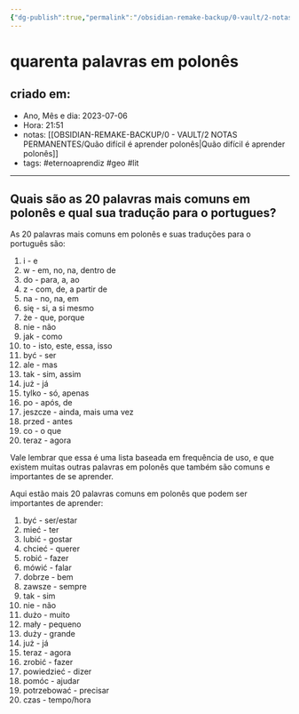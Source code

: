 ```yaml
---
{"dg-publish":true,"permalink":"/obsidian-remake-backup/0-vault/2-notas-permanentes/quarenta-palavras-em-polones/","tags":["permanente","eternoaprendiz","geo","lit"],"dgHomeLink":true,"dgShowLocalGraph":true,"dgShowFileTree":true,"dgEnableSearch":true,"noteIcon":""}
---
```


# quarenta palavras em polonês

## criado em: 
-  Ano, Mês e dia: 2023-07-06
- Hora: 21:51
- notas: [[OBSIDIAN-REMAKE-BACKUP/0 - VAULT/2 NOTAS PERMANENTES/Quão difícil é aprender polonês\|Quão difícil é aprender polonês]]
- tags: #eternoaprendiz #geo #lit

---

## Quais são as 20 palavras mais comuns em polonês e qual sua tradução para o portugues?

As 20 palavras mais comuns em polonês e suas traduções para o português são:

1. i - e
2. w - em, no, na, dentro de
3. do - para, a, ao
4. z - com, de, a partir de
5. na - no, na, em
6. się - si, a si mesmo
7. że - que, porque
8. nie - não
9. jak - como
10. to - isto, este, essa, isso
11. być - ser
12. ale - mas
13. tak - sim, assim
14. już - já
15. tylko - só, apenas
16. po - após, de
17. jeszcze - ainda, mais uma vez
18. przed - antes
19. co - o que
20. teraz - agora

Vale lembrar que essa é uma lista baseada em frequência de uso, e que existem muitas outras palavras em polonês que também são comuns e importantes de se aprender.

Aqui estão mais 20 palavras comuns em polonês que podem ser importantes de aprender:

1. być - ser/estar
2. mieć - ter
3. lubić - gostar
4. chcieć - querer
5. robić - fazer
6. mówić - falar
7. dobrze - bem
8. zawsze - sempre
9. tak - sim
10. nie - não
11. dużo - muito
12. mały - pequeno
13. duży - grande
14. już - já
15. teraz - agora
16. zrobić - fazer
17. powiedzieć - dizer
18. pomóc - ajudar
19. potrzebować - precisar
20. czas - tempo/hora